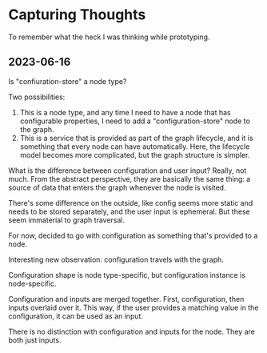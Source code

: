 # Capturing Thoughts

To remember what the heck I was thinking while prototyping.

## 2023-06-16

Is "confiuration-store" a node type?

Two possibilities:

1. This is a node type, and any time I need to have a node that has configurable properties, I need to add a "configuration-store" node to the graph.
2. This is a service that is provided as part of the graph lifecycle, and it is something that every node can have automatically. Here, the lifecycle model becomes more complicated, but the graph structure is simpler.

What is the difference between configuration and user input? Really, not much. From the abstract perspective, they are basically the same thing: a source of data that enters the graph whenever the node is visited.

There's some difference on the outside, like config seems more static and needs to be stored separately, and the user input is ephemeral. But these seem immaterial to graph traversal.

For now, decided to go with configuration as something that's provided to a node.

Interesting new observation: configuration travels with the graph.

Configuration shape is node type-specific, but configuration instance is node-specific.

Configuration and inputs are merged together. First, configuration, then inputs overlaid over it. This way, if the user provides a matching value in the configuration, it can be used as an input.

There is no distinction with configuration and inputs for the node. They are both just inputs.
